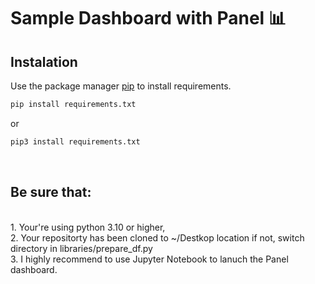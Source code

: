 # Sample Dashboard with Panel 📊
## Instalation
Use the package manager [pip](https://pip.pypa.io/en/stable/) to install requirements. 
<br>

```bash
pip install requirements.txt
```
or
```bash
pip3 install requirements.txt
```

<br>

## Be sure that:

<br>
1. Your're using python 3.10 or higher,
<br>
2. Your repositorty has been cloned to ~/Destkop location if not, switch directory in <u></u>libraries/prepare_df.py</u>
<br>
3. I highly recommend to use Jupyter Notebook to lanuch the Panel dashboard.
<br>
